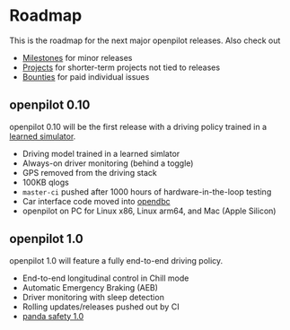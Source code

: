 # Roadmap

This is the roadmap for the next major openpilot releases. Also check out
* [Milestones](https://github.com/commaai/openpilot/milestones) for minor releases
* [Projects](https://github.com/commaai/openpilot/projects?query=is%3Aopen) for shorter-term projects not tied to releases
* [Bounties](https://comma.ai/bounties) for paid individual issues

## openpilot 0.10

openpilot 0.10 will be the first release with a driving policy trained in
a [learned simulator](https://youtu.be/EqQNZXqzFSI).

* Driving model trained in a learned simlator
* Always-on driver monitoring (behind a toggle)
* GPS removed from the driving stack
* 100KB qlogs
* `master-ci` pushed after 1000 hours of hardware-in-the-loop testing
* Car interface code moved into [opendbc](https://github.com/commaai/opendbc)
* openpilot on PC for Linux x86, Linux arm64, and Mac (Apple Silicon)

## openpilot 1.0

openpilot 1.0 will feature a fully end-to-end driving policy.

* End-to-end longitudinal control in Chill mode
* Automatic Emergency Braking (AEB)
* Driver monitoring with sleep detection
* Rolling updates/releases pushed out by CI
* [panda safety 1.0](https://github.com/orgs/commaai/projects/27)
